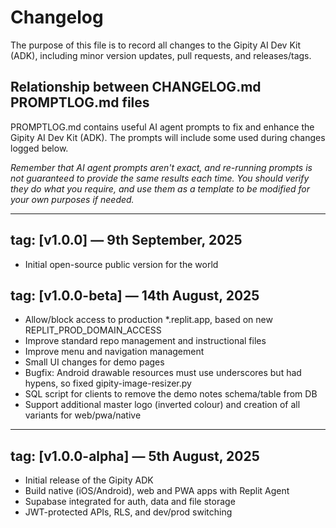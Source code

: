 # Changelog

The purpose of this file is to record all changes to the Gipity AI Dev Kit (ADK), including minor version updates, pull requests, and releases/tags.

## Relationship between CHANGELOG.md PROMPTLOG.md files
PROMPTLOG.md contains useful AI agent prompts to fix and enhance the Gipity AI Dev Kit (ADK). The prompts will include some used during changes logged below.

*Remember that AI agent prompts aren't exact, and re-running prompts is not guaranteed to provide the same results each time. You should verify they do what you require, and use them as a template to be modified for your own purposes if needed.*

---

## tag: [v1.0.0] — 9th September, 2025
- Initial open-source public version for the world

## tag: [v1.0.0-beta] — 14th August, 2025
- Allow/block access to production *.replit.app, based on new REPLIT_PROD_DOMAIN_ACCESS
- Improve standard repo management and instructional files
- Improve menu and navigation management
- Small UI changes for demo pages
- Bugfix: Android drawable resources must use underscores but had hypens, so fixed gipity-image-resizer.py
- SQL script for clients to remove the demo notes schema/table from DB
- Support additional master logo (inverted colour) and creation of all variants for web/pwa/native

---

## tag: [v1.0.0-alpha] — 5th August, 2025
- Initial release of the Gipity ADK
- Build native (iOS/Android), web and PWA apps with Replit Agent
- Supabase integrated for auth, data and file storage
- JWT-protected APIs, RLS, and dev/prod switching